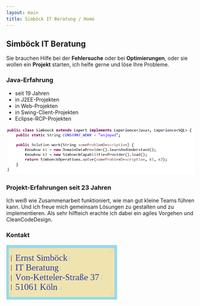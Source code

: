 ```yaml
---
layout: main 
title: Simböck IT Beratung / Home
---
```


## Simböck IT Beratung

Sie brauchen Hilfe bei der **Fehlersuche** oder 
 bei **Optimierungen**, 
 oder sie wollen ein **Projekt** starten, 
 ich helfe gerne und löse Ihre Probleme.

### Java-Erfahrung
- seit 19 Jahren
- in J2EE-Projekten 
- in Web-Projekten 
- in Swing-Client-Projekten
- Eclipse-RCP-Projekten

![SimboeckCode.](assets/images/code.png)

### Projekt-Erfahrungen seit 23 Jahren

Ich weiß wie Zusammenarbeit funktioniert, wie man gut kleine Teams führen kann. Und ich freue mich gemeinsam Lösungen zu gestalten und zu implementieren. Als sehr hilfteich erachte ich dabei ein agiles Vorgehen und CleanCodeDesign.

### Kontakt

![Ktkt.](assets/images/ktkt.png)

